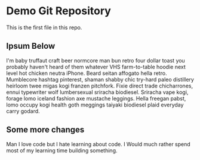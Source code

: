 # Demo Git Repository 

This is the first file in this repo.

## Ipsum Below 

I'm baby truffaut craft beer normcore man bun retro four dollar toast you probably haven't heard of them whatever VHS farm-to-table hoodie next level hot chicken neutra iPhone. Beard seitan affogato hella retro. Mumblecore hashtag pinterest, shaman shabby chic try-hard paleo distillery heirloom twee migas kogi franzen pitchfork. Fixie direct trade chicharrones, ennui typewriter wolf lumbersexual sriracha biodiesel. Sriracha vape kogi, forage lomo iceland fashion axe mustache leggings. Hella freegan pabst, lomo occupy kogi health goth meggings taiyaki biodiesel plaid everyday carry godard.

## Some more changes

Man I love code but I hate learning about code. I Would much rather spend most of my learning time building something.